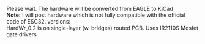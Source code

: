 Please wait. The hardware will be converted from EAGLE to KiCad<br/>
<b>Note:</b> I will post hardware which is not fully compatible with the official code of ESC32.
versions:<br/>
HardWr_0.2 is on single-layer (w. bridges) routed PCB. Uses IR2110S Mosfet gate drivers
